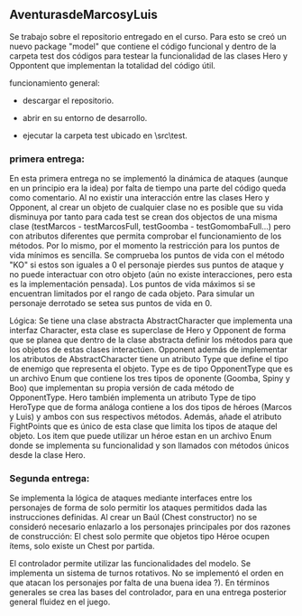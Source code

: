 ## AventurasdeMarcosyLuis
Se trabajo sobre el repositorio entregado en el curso. Para esto se creó un nuevo package "model" que contiene el código funcional y dentro de la carpeta test
dos códigos para testear la funcionalidad de las clases Hero y Oppontent que implementan la totalidad del código útil.

funcionamiento general:

- descargar el repositorio.

- abrir en su entorno de desarrollo.

- ejecutar la carpeta test ubicado en \src\test.

### primera entrega:

En esta primera entrega no se implementó la dinámica de ataques (aunque en un principio era la idea) por falta de tiempo una parte del código queda como comentario. Al no existir 
una interacción entre las clases Hero y Opponent, al crear un objeto de cualquier clase no es posible que su vida disminuya por tanto para cada test se crean dos objectos de una 
misma clase (testMarcos - testMarcosFull, testGoomba - testGomombaFull...) pero con atributos diferentes que permita comprobar el funcionamiento de los métodos. Por lo mismo, por 
el momento la restricción para los puntos de vida mínimos es sencilla. Se comprueba los puntos de vida con el método "KO" si estos son iguales a 0 el personaje pierdes sus puntos 
de ataque y no puede interactuar con otro objeto (aún no existe interacciones, pero esta es la implementación pensada). Los puntos de vida máximos si se encuentran limitados por 
el rango de cada objeto. Para simular un personaje derrotado se setea sus puntos de vida en 0.

Lógica:
Se tiene una clase abstracta AbstractCharacter que implementa una interfaz Character, esta clase es superclase de Hero y Opponent de forma que se planea que dentro de la clase
abstracta definir los métodos para que los objetos de estas clases interactúen. Opponent además de implementar los atributos de AbstractCharacter tiene un atributo Type que define
el tipo de enemigo que representa el objeto. Type es de tipo OpponentType que es un archivo Enum que contiene los tres tipos de oponente (Goomba, Spiny y Boo) que implementan su 
propia versión de cada método de OpponentType. Hero también implementa un atributo Type de tipo HeroType que de forma análoga contiene a los dos tipos de héroes (Marcos y Luis)  y 
ambos con sus respectivos métodos. Además, añade el atributo FightPoints que es único de esta clase que limita los tipos de ataque del objeto. Los item que puede utilizar un héroe 
estan en un archivo Enum donde se implementa su funcionalidad y son llamados con métodos únicos desde la clase Hero.


### Segunda entrega:

Se implementa la lógica de ataques mediante interfaces entre los personajes de forma de solo permitir los ataques permitidos dada las instrucciones definidas. Al crear un  Baúl (Chest constructor) no se consideró necesario enlazarlo a los personajes principales por dos razones de construcción: El chest solo permite que objetos tipo Héroe ocupen ítems, solo existe un Chest por partida. 

El controlador permite utilizar las funcionalidades del modelo. Se implementa un sistema de turnos rotativos. No se implementó el orden en que atacan los personajes por falta de una buena idea ?). En términos generales se crea las bases del controlador, para en una entrega posterior general fluidez en el juego.



